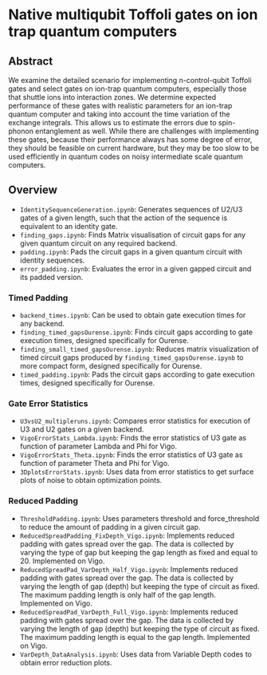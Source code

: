 # Native multiqubit Toffoli gates on ion trap quantum computers

## Abstract
We examine the detailed scenario for implementing n-control-qubit Toffoli gates and select gates on ion-trap quantum computers, especially those that shuttle ions into interaction zones. We determine expected performance of these gates with realistic parameters for an ion-trap quantum computer and taking into account the time variation of the exchange integrals. This allows us to estimate the errors due to spin-phonon entanglement as well. While there are challenges with implementing these gates, because their performance always has some degree of error, they should be feasible on current hardware, but they may be too slow to be used efficiently in quantum codes on noisy intermediate scale quantum computers.

## Overview

* `IdentitySequenceGeneration.ipynb`: Generates sequences of U2/U3 gates of a given length, such that the action of the sequence is equivalent to an identity gate.
* `finding_gaps.ipynb`: Finds Matrix visualisation of circuit gaps for any given quantum circuit on any required backend.
* `padding.ipynb`: Pads the circuit gaps in a given quantum circuit with identity sequences.
* `error_padding.ipynb`: Evaluates the error in a given gapped circuit and its padded version.

### Timed Padding

* `backend_times.ipynb`: Can be used to obtain gate execution times for any backend.
* `finding_timed_gapsOurense.ipynb`: Finds circuit gaps according to gate execution times, designed specifically for Ourense.
* `finding_small_timed_gapsOurense.ipynb`: Reduces matrix visualization of timed circuit gaps produced by `finding_timed_gapsOurense.ipynb` to more compact form, designed specifically for Ourense.
* `timed_padding.ipynb`: Pads the circuit gaps according to gate execution times, designed specifically for Ourense.

### Gate Error Statistics

* `U3vsU2_multipleruns.ipynb`: Compares error statistics for execution of U3 and U2 gates on a given backend. 
* `VigoErrorStats_Lambda.ipynb`: Finds the error statistics of U3 gate as function of parameter Lambda and Phi for Vigo.
* `VigoErrorStats_Theta.ipynb`: Finds the error statistics of U3 gate as function of parameter Theta and Phi for Vigo.
* `3DplotsErrorStats.ipynb`: Uses data from error statistics to get surface plots of noise to obtain optimization points.

### Reduced Padding

* `ThresholdPadding.ipynb`: Uses parameters threshold and force_threshold to reduce the amount of padding in a given circuit gap.
* `ReducedSpreadPadding_FixDepth_Vigo.ipynb`: Implements reduced padding with gates spread over the gap. The data is collected by varying the type of gap but keeping the gap length as fixed and equal to 20. Implemented on Vigo. 
* `ReducedSpreadPad_VarDepth_Half_Vigo.ipynb`: Implements reduced padding with gates spread over the gap. The data is collected by varying the length of gap (depth) but keeping the type of circuit as fixed. The maximum padding length is only half of the gap length. Implemented on Vigo.
* `ReducedSpreadPad_VarDepth_Full_Vigo.ipynb`: Implements reduced padding with gates spread over the gap. The data is collected by varying the length of gap (depth) but keeping the type of circuit as fixed. The maximum padding length is equal to the gap length. Implemented on Vigo.
* `VarDepth_DataAnalysis.ipynb`: Uses data from Variable Depth codes to obtain error reduction plots.


